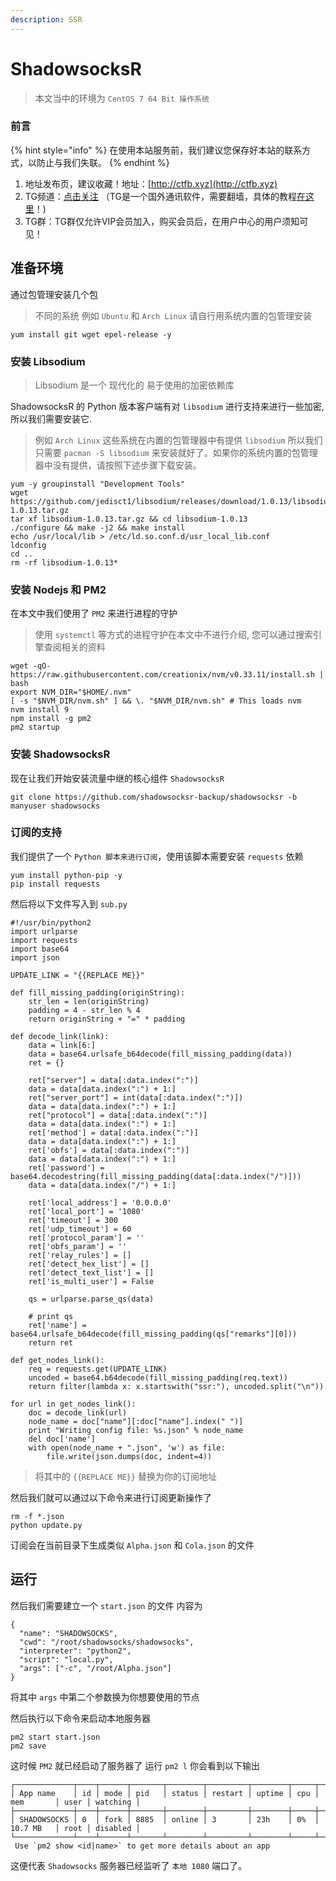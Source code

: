 ```yaml
---
description: SSR
---
```


# ShadowsocksR

> 本文当中的环境为 `CentOS 7 64 Bit 操作系统`

### 前言

{% hint style="info" %}
在使用本站服务前，我们建议您保存好本站的联系方式，以防止与我们失联。
{% endhint %}

1. 地址发布页，建议收藏！地址：[http://ctfb.xyz](http://ctfb.xyz)
2. TG频道：[点击关注](https://t.me/cctcloud) （TG是一个国外通讯软件，需要翻墙，具体的教程[在这里](../../advanced/telegram.md)！\)
3. TG群：TG群仅允许VIP会员加入，购买会员后，在用户中心的用户须知可见！

## 准备环境

通过包管理安装几个包

> 不同的系统 例如 `Ubuntu` 和 `Arch Linux` 请自行用系统内置的包管理安装

```text
yum install git wget epel-release -y
```

### 安装 Libsodium

> Libsodium 是一个 现代化的 易于使用的加密依赖库

ShadowsocksR 的 Python 版本客户端有对 `libsodium` 进行支持来进行一些加密, 所以我们需要安装它.

> 例如 `Arch Linux` 这些系统在内置的包管理器中有提供 `libsodium` 所以我们只需要 `pacman -S libsodium` 来安装就好了。如果你的系统内置的包管理器中没有提供，请按照下述步骤下载安装。

```text
yum -y groupinstall "Development Tools"
wget https://github.com/jedisct1/libsodium/releases/download/1.0.13/libsodium-1.0.13.tar.gz
tar xf libsodium-1.0.13.tar.gz && cd libsodium-1.0.13
./configure && make -j2 && make install
echo /usr/local/lib > /etc/ld.so.conf.d/usr_local_lib.conf
ldconfig
cd ..
rm -rf libsodium-1.0.13*
```

### 安装 Nodejs 和 PM2

在本文中我们使用了 `PM2` 来进行进程的守护

> 使用 `systemctl` 等方式的进程守护在本文中不进行介绍, 您可以通过搜索引擎查阅相关的资料

```text
wget -qO- https://raw.githubusercontent.com/creationix/nvm/v0.33.11/install.sh | bash
export NVM_DIR="$HOME/.nvm"
[ -s "$NVM_DIR/nvm.sh" ] && \. "$NVM_DIR/nvm.sh" # This loads nvm
nvm install 9
npm install -g pm2
pm2 startup
```

### 安装 ShadowsocksR

现在让我们开始安装流量中继的核心组件 `ShadowsocksR`

```text
git clone https://github.com/shadowsocksr-backup/shadowsocksr -b manyuser shadowsocks
```

### 订阅的支持

我们提供了一个 `Python 脚本来进行订阅`，使用该脚本需要安装 `requests` 依赖

```text
yum install python-pip -y
pip install requests
```

然后将以下文件写入到 `sub.py`

```text
#!/usr/bin/python2
import urlparse
import requests
import base64
import json

UPDATE_LINK = "{{REPLACE ME}}"

def fill_missing_padding(originString):
    str_len = len(originString)
    padding = 4 - str_len % 4
    return originString + "=" * padding

def decode_link(link):
    data = link[6:]
    data = base64.urlsafe_b64decode(fill_missing_padding(data))
    ret = {}

    ret["server"] = data[:data.index(":")]
    data = data[data.index(":") + 1:]
    ret["server_port"] = int(data[:data.index(":")])
    data = data[data.index(":") + 1:]
    ret["protocol"] = data[:data.index(":")]
    data = data[data.index(":") + 1:]
    ret['method'] = data[:data.index(":")]
    data = data[data.index(":") + 1:]
    ret['obfs'] = data[:data.index(":")]
    data = data[data.index(":") + 1:]
    ret['password'] = base64.decodestring(fill_missing_padding(data[:data.index("/")]))
    data = data[data.index("/") + 1:]

    ret['local_address'] = '0.0.0.0'
    ret['local_port'] = '1080'
    ret['timeout'] = 300
    ret['udp_timeout'] = 60
    ret['protocol_param'] = ''
    ret['obfs_param'] = ''
    ret['relay_rules'] = []
    ret['detect_hex_list'] = []
    ret['detect_text_list'] = []
    ret['is_multi_user'] = False

    qs = urlparse.parse_qs(data)

    # print qs
    ret['name'] = base64.urlsafe_b64decode(fill_missing_padding(qs["remarks"][0]))
    return ret

def get_nodes_link():
    req = requests.get(UPDATE_LINK)
    uncoded = base64.b64decode(fill_missing_padding(req.text))
    return filter(lambda x: x.startswith("ssr:"), uncoded.split("\n"))

for url in get_nodes_link():
    doc = decode_link(url)
    node_name = doc["name"][:doc["name"].index(" ")]
    print "Writing config file: %s.json" % node_name
    del doc['name']
    with open(node_name + ".json", 'w') as file:
        file.write(json.dumps(doc, indent=4))
```

> 将其中的 `{{REPLACE ME}}` 替换为你的订阅地址

然后我们就可以通过以下命令来进行订阅更新操作了

```text
rm -f *.json
python update.py
```

订阅会在当前目录下生成类似 `Alpha.json` 和 `Cola.json` 的文件

## 运行

然后我们需要建立一个 `start.json` 的文件 内容为

```text
{
  "name": "SHADOWSOCKS",
  "cwd": "/root/shadowsocks/shadowsocks",
  "interpreter": "python2",
  "script": "local.py",
  "args": ["-c", "/root/Alpha.json"]
}
```

将其中 `args` 中第二个参数换为你想要使用的节点

然后执行以下命令来启动本地服务器

```text
pm2 start start.json
pm2 save
```

这时候 `PM2` 就已经启动了服务器了 运行 `pm2 l` 你会看到以下输出

```text
┌─────────────┬────┬──────┬───────┬────────┬─────────┬────────┬─────┬───────────┬──────┬──────────┐
│ App name    │ id │ mode │ pid   │ status │ restart │ uptime │ cpu │ mem       │ user │ watching │
├─────────────┼────┼──────┼───────┼────────┼─────────┼────────┼─────┼───────────┼──────┼──────────┤
│ SHADOWSOCKS │ 0  │ fork │ 8885  │ online │ 3       │ 23h    │ 0%  │ 10.7 MB   │ root │ disabled │
└─────────────┴────┴──────┴───────┴────────┴─────────┴────────┴─────┴───────────┴──────┴──────────┘
 Use `pm2 show <id|name>` to get more details about an app
```

这便代表 `Shadowsocks` 服务器已经监听了 `本地 1080` 端口了。

